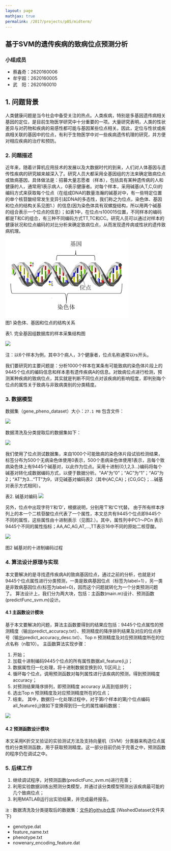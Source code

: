 ```yaml
---
layout: page
mathjax: true
permalink: /2017/projects/p05/midterm/
---
```


## 基于SVM的遗传疾病的致病位点预测分析

### 小组成员

- 蔡鑫奇：2620160006
- 牟宇超：2620160005
- 武　阳：2620160010

## 1. 问题背景

人类健康问题是当今社会中备受关注的热点。人类疾病，特别是多基因遗传病相关基因的定位，是目前生物医学研究中十分重要的一项。大量研究表明，人类的性状差异与对药物和疾病的易感性都可能与基因某些位点相关。因此，定位与性状或疾病相关联的基因中的位点，有利于生物医学中对一些疾病遗传机理的研究，并方便对相应疾病的治疗和预防。

### 2. 问题描述

近年来，随着计算机应用技术的发展以及大数据时代的到来，人们对人体基因与遗传性疾病的研究越来越深入了。研究人员大都采用全基因组的方法来确定致病位点或致病基因，具体做法是：招募大量志愿者（样本），包括具有某种遗传病的人和健康的人，通常用1表示病人，0表示健康者。对每个样本，采用碱基(A,T,C,G)的编码方式来获取每个位点（在组成DNA的数量浩瀚的碱基对中，有一些特定位置的单个核苷酸经常发生变异引起DNA的多态性，我们称之为位点，染色体、基因和位点的结构关系见图1.）的信息(因为染色体具有双螺旋结构，所以用两个碱基的组合表示一个位点的信息）；如表1中，在位点rs100015位置，不同样本的编码都是T和C的组合，有三种不同编码方式TT,TC和CC。研究人员可以通过对样本的健康状况和位点编码的对比分析来确定致病位点，从而发现遗传病或性状的遗传致病机理。

<div class="fig figcenter fighighlight">
    <a href="/2017/projects/P05/images/图1%20染色体、基因和位点的结构关系.png"><img src="/2017/projects/P05/images/图1%20染色体、基因和位点的结构关系.png" ></a>
    <div class="figcaption">图1 染色体、基因和位点的结构关系</div>
</div>

表1. 完全基因组数据库的样本采集结构图

![](https://github.com/MichealCarol/bitdm.github.io/raw/master/2017/projects/P05/images/表1.%20完全基因组数据库的样本采集结构图.png)

注：以6个样本为例，其中3个病人，3个健康者，位点名称通常以rs开头。

我们要研究的主要问题是：分析1000个样本在某条有可能致病的染色体片段上的9445个位点的编码信息和样本患有遗传疾病A的信息。对致病位点进行检测，预测某种疾病的致病位点，其实就是判断不同位点对该疾病的影响程度，即判别每个位点的属性关于致病与非致病类别的分类精度。

### 3. 数据模型

数据集（gene_pheno_dataset）大小：`27.1 MB`
包含文件：

![](https://github.com/MichealCarol/bitdm.github.io/blob/master/2017/projects/P05/images/gene_pheno_dataset.png)

数据清洗及分类提取后的数据集如下：

![](https://github.com/MichealCarol/bitdm.github.io/blob/master/2017/projects/P05/images/%E6%95%B0%E6%8D%AE%E6%B8%85%E6%B4%97%E5%8F%8A%E5%88%86%E7%B1%BB%E6%8F%90%E5%8F%96%E5%90%8E%E7%9A%84%E6%95%B0%E6%8D%AE%E9%9B%86.png)

我们使用了位点测试数据集，来自1000个可能致病的染色体片段试验检测结果，标签分布为500个无病染色体使用0表示，500个患病染色体使用1表示，且每个致病染色体上有9445个碱基对，以此作为位点。采用十进制{0,1,2,3...}编码将每个碱基对转化成数据编码方式，以便于数据分析。“AA”为“0”；“AC”为“1”；“AG”为2；“AT”为3...“TT”为9，详见碱基对编码表2（其中{AC,CA}；{CG,GC}；...碱基对表示方式相同）。

表2. 碱基对编码
![](https://github.com/MichealCarol/bitdm.github.io/blob/master/2017/projects/P05/images/%E8%A1%A82.%20%E7%A2%B1%E5%9F%BA%E5%AF%B9%E7%BC%96%E7%A0%81.png)

另外，位点中出现字符‘I’和‘D’，根据说明，分别用‘T’和‘C’代替。
由于所有样本序列上的本一个二核苷酸位点代表了一个属性，本文总共有9445个位点即9445个不同的属性，这些属性由十进制表示（见图2.）。其中，属性列中PC1～PCn 表示9445个不同的属性指标；AA,AC,AG,AT,...,TT表示16中不同的原始二核苷酸。

![](https://github.com/MichealCarol/bitdm.github.io/blob/master/2017/projects/P05/images/%E5%9B%BE2%20%E7%A2%B1%E5%9F%BA%E5%AF%B9%E7%9A%84%E5%8D%81%E8%BF%9B%E5%88%B6%E7%BC%96%E7%A0%81%E8%BF%87%E7%A8%8B.png)

图2 碱基对的十进制编码过程

### 4. 算法设计原理与实现

本文要解决的是寻找遗传疾病A的致病基因位点，通过之前的分析，也就是对9445个位点属性进行分类预测，一类是致病基因位点（标签为label=1），另一类是非致病基因位点(标签为label=0)，因而这个问题就转化为一个分类预测问题了。
算法设计上，我们分为两大块，包括：主函数(main.m)设计、预测函数(predictFunc_svm.m)设计。

#### 4.1 主函数设计模块

基于本文要解决的问题，算法主函数要得到的结果应包括：9445个位点属性的预测精度（输出predict_accuracy.txt）、预测精度的降序排列结果及对应的位点序号（输出predict_accuracy_desc.txt）、Top n 预测精度及对应预测精度所在的位点名称（n取10）。
主函数算法实现步骤：
1)	开始；
2)	加载十进制编码9445个位点的所有属性数据all_feature(i,j)；
3)	数据属性归一化处理，将十进制数据变换到(0, 1)区间上；
4)	循环每个位点，调用预测函数对每列属性进行该疾病的预测，得到预测精度accuracy；
5)	对预测结果降序排列，即预测精度 accuracy 从高到低排列；
6)	选出Top n 预测精度及对应预测精度所在的位点；
7)	结束。
其中，数据归一化处理过程中，对于第i个样本的第j个位点编码all_feature(i,j)做如下变换得到归一化的属性编码数据：

![](https://github.com/MichealCarol/bitdm.github.io/blob/master/2017/projects/P05/images/%E5%85%AC%E5%BC%8F1-data_attr.png)

#### 4.2 预测函数设计模块

本文采用K折交叉验证的实验测试方法及支持向量机（SVM）分类器来构造位点属性的分类预测函数，用于获取预测精度。这一部分目前仍处于完善之中，预测函数的程序仍在调试之中。

### 5. 后续工作

1)	继续调试程序，对预测函数(predictFunc_svm.m)进行完善；
2)	利用实验数据训练出预测分类模型，并通过该分类模型预测出该疾病最可能的几个致病位点；
3)	利用MATLAB运行出实验结果，并完成最终报告。

`注：`数据清洗及分类提取后的数据集：[文件的github仓库](https://github.com/MichealCarol/Prediction-Analysis-of-Pathogenic-Sites-of-Genetic-Diseases-Based-on-SVM.git) (WashedDataset文件夹下)
- genotype.dat
- feature_name.txt
- phenotype.txt 
- nowenary_encoding_feature.dat

